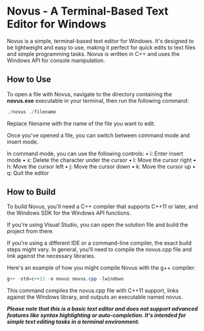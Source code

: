 # Novus - A Terminal-Based Text Editor for Windows 

Novus is a simple, terminal-based text editor for Windows. It's designed to be lightweight and easy to use, making it perfect for quick edits to text files and simple programming tasks. Novus is written in C++ and uses the Windows API for console manipulation.

## How to Use

To open a file with Novus, navigate to the directory containing the **novus.exe** executable in your terminal, then run the following command:

```powershell
./novus ./filename
```
Replace filename with the name of the file you want to edit.

Once you've opened a file, you can switch between command mode and insert mode.

In command mode, you can use the following controls:
•	i: Enter insert mode
•	x: Delete the character under the cursor
•	l: Move the cursor right
•	h: Move the cursor left
•	j: Move the cursor down
•	k: Move the cursor up
•	q: Quit the editor


## How to Build
To build Novus, you'll need a C++ compiler that supports C++11 or later, and the Windows SDK for the Windows API functions.

If you're using Visual Studio, you can open the solution file and build the project from there.

If you're using a different IDE or a command-line compiler, the exact build steps might vary. In 
general, you'll need to compile the novus.cpp file and link against the necessary libraries.

Here's an example of how you might compile Novus with the g++ compiler:
```powershell
g++ -std=c++11 -o novus novus.cpp -lwindows
```

This command compiles the novus.cpp file with C++11 support, links against the Windows library, and outputs an executable named novus.

***Please note that this is a basic text editor and does not support advanced features like syntax highlighting or auto-completion. It's intended for simple text editing tasks in a terminal environment.***



